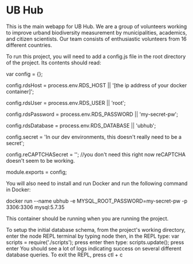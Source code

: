 # UB Hub

This is the main webapp for UB Hub. We are a group of volunteers working to improve urband biodiversity measurement by municipalities, academics, and citizen scientists. Our team consists of enthusiastic volunteers from 16 different countries.

To run this project, you will need to add a config.js file in the root directory of the project. Its contents should read:

var config = {};

config.rdsHost = process.env.RDS_HOST || '[the ip address of your docker container]';

config.rdsUser = process.env.RDS_USER || 'root';

config.rdsPassword =  process.env.RDS_PASSWORD || 'my-secret-pw';

config.rdsDatabase = process.env.RDS_DATABASE || 'ubhub';

config.secret = 'In our dev environments, this doesn't really need to be a secret';

config.reCAPTCHASecret = ''; //you don't need this right now reCAPTCHA doesn't seem to be working.

module.exports = config;

You will also need to install and run Docker and run the following command in Docker:

docker run --name ubhub -e MYSQL_ROOT_PASSWORD=my-secret-pw -p 3306:3306 mysql:5.7.35

This container should be running when you are running the project.

To setup the initial database schema, from the project's working directory, enter the node REPL terminal by typing node
then, in the REPL type: var scripts = require('./scripts');
press enter
then type: scripts.update();
press enter
You should see a lot of logs indicating success on several different database queries.
To exit the REPL, press ctl + c
